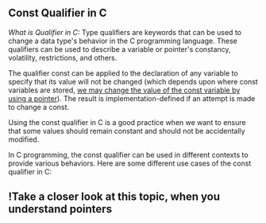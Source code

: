 ## Const Qualifier in C

*What is Qualifier in C:*
    Type qualifiers are keywords that can be used to change a data type's behavior in the C programming language. These qualifiers can be used to describe a variable or pointer's constancy, volatility, restrictions, and others.

The qualifier const can be applied to the declaration of any variable to specify that its value will not be changed (which depends upon where const variables are stored, [we may change the value of the const variable by using a pointer](https://www.google.com/search?q=how+to+change+value+of+constant+variable+using+pointer+in+c&oq=how+to+change+value+of+constant+variable+using+pointer+&gs_lcrp=EgZjaHJvbWUqBwgBECEYoAEyBggAEEUYOTIHCAEQIRigATIHCAIQIRifBdIBCjEyNjczajBqMTWoAgiwAgE&sourceid=chrome&ie=UTF-8)). The result is implementation-defined if an attempt is made to change a const.

Using the const qualifier in C is a good practice when we want to ensure that some values should remain constant and should not be accidentally modified.

In C programming, the const qualifier can be used in different contexts to provide various behaviors. Here are some different use cases of the const qualifier in C:

## !Take a closer look at this topic, when you understand pointers